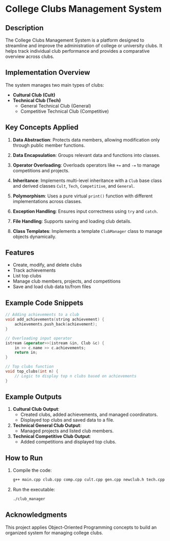 # College Clubs Management System

## Description
The College Clubs Management System is a platform designed to streamline and improve the administration of college or university clubs. It helps track individual club performance and provides a comparative overview across clubs.

## Implementation Overview
The system manages two main types of clubs:
- **Cultural Club (Cult)**
- **Technical Club (Tech)**
  - General Technical Club (General)
  - Competitive Technical Club (Competitive)

## Key Concepts Applied
1. **Data Abstraction**: Protects data members, allowing modification only through public member functions.

2. **Data Encapsulation**: Groups relevant data and functions into classes.
3. **Operator Overloading**: Overloads operators like `+=` and `-=` to manage competitions and projects.

4. **Inheritance**: Implements multi-level inheritance with a `Club` base class and derived classes `Cult`, `Tech`, `Competitive`, and `General`.

5. **Polymorphism**: Uses a pure virtual `print()` function with different implementations across classes.

6. **Exception Handling**: Ensures input correctness using `try` and `catch`.

7. **File Handling**: Supports saving and loading club details.

8. **Class Templates**: Implements a template `ClubManager` class to manage objects dynamically.

## Features
- Create, modify, and delete clubs
- Track achievements
- List top clubs
- Manage club members, projects, and competitions
- Save and load club data to/from files

## Example Code Snippets
```cpp
// Adding achievements to a club
void add_achievements(string achievement) {
    achievements.push_back(achievement);
}

// Overloading input operator
istream &operator>>(istream &in, Club &c) {
    in >> c.name >> c.achievements;
    return in;
}

// Top clubs function
void top_clubs(int n) {
    // Logic to display top n clubs based on achievements
}
```

## Example Outputs
1. **Cultural Club Output**:
   - Created clubs, added achievements, and managed coordinators.
   - Displayed top clubs and saved data to a file.
2. **Technical General Club Output**:
   - Managed projects and listed club members.
3. **Technical Competitive Club Output**:
   - Added competitions and displayed top clubs.

## How to Run
1. Compile the code:
   ```sh
   g++ main.cpp club.cpp comp.cpp cult.cpp gen.cpp newclub.h tech.cpp -o club_manager
   ```
2. Run the executable:
   ```sh
   ./club_manager
   ```

## Acknowledgments
This project applies Object-Oriented Programming concepts to build an organized system for managing college clubs.

